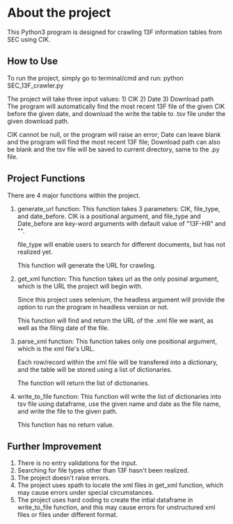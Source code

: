 # About the project
This Python3 program is designed for crawling 13F information tables from SEC using CIK. 

## How to Use
To run the project, simply go to terminal/cmd and run:
    python SEC_13F_crawler.py

The project will take three input values: 
    1) CIK
    2) Date
    3) Download path
The program will automatically find the most recent 13F file of the given CIK before the given date, and download the write the table to .tsv file under the given download path.

CIK cannot be null, or the program will raise an error; Date can leave blank and the program will find the most recent 13F file; Download path can also be blank and the tsv file will be saved to current directory, same to the .py file.

## Project Functions
There are 4 major functions within the project.

1) generate_url function: 
    This function takes 3 parameters: CIK, file_type, and date_before. CIK is a positional argument, and file_type and Date_before are key-word arguments with default value of "13F-HR" and "". 

    file_type will enable users to search for different documents, but has not realized yet.

    This function will generate the URL for crawling.

2) get_xml function:
    This function takes url as the only posinal argument, which is the URL the project will begin with.

    Since this project uses selenium, the headless argument will provide the option to run the program in headless version or not.

    This function will find and return the URL of the .xml file we want, as well as the filing date of the file.

3) parse_xml function:
    This function takes only one positional argument, which is the xml file's URL. 

    Each row/record within the xml file will be transfered into a dictionary, and the table will be stored using a list of dictionaries.

    The function will return the list of dictionaries.

4) write_to_file function:
    This function will write the list of dictionaries into tsv file using dataframe, use the given name and date as the file name, and write the file to the given path.

    This function has no return value.

## Further Improvement
1) There is no entry validations for the input.
2) Searching for file types other than 13F hasn't   been realized. 
3) The project doesn't raise errors.
4) The project uses xpath to locate the xml files in get_xml function, which may cause errors under special circumstances.
5) The project uses hard coding to create the intial dataframe in write_to_file function, and this may cause errors for unstructured xml files or files under different format. 